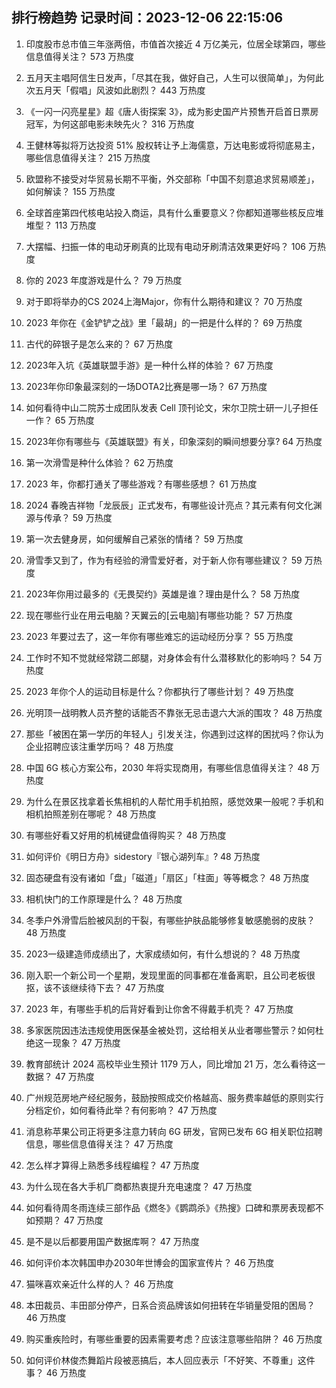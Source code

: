 
## 排行榜趋势 记录时间：2023-12-06 22:15:06
  
  1. 印度股市总市值三年涨两倍，市值首次接近 4 万亿美元，位居全球第四，哪些信息值得关注？ 573 万热度
    
  2. 五月天主唱阿信生日发声，「尽其在我，做好自己，人生可以很简单」，为何此次五月天「假唱」风波如此剧烈？ 443 万热度
    
  3. 《一闪一闪亮星星》超《唐人街探案 3》，成为影史国产片预售开启首日票房冠军，为何这部电影未映先火？ 316 万热度
    
  4. 王健林等拟将万达投资 51% 股权转让予上海儒意，万达电影或将彻底易主，哪些信息值得关注？ 215 万热度
    
  5. 欧盟称不接受对华贸易长期不平衡，外交部称「中国不刻意追求贸易顺差」，如何解读？ 155 万热度
    
  6. 全球首座第四代核电站投入商运，具有什么重要意义？你都知道哪些核反应堆堆型？ 113 万热度
    
  7. 大摆幅、扫振一体的电动牙刷真的比现有电动牙刷清洁效果更好吗？ 106 万热度
    
  8. 你的 2023 年度游戏是什么？ 79 万热度
    
  9. 对于即将举办的CS 2024上海Major，你有什么期待和建议？ 70 万热度
    
  10. 2023 年你在《金铲铲之战》里「最胡」的一把是什么样的？ 69 万热度
    
  11. 古代的碎银子是怎么来的？ 67 万热度
    
  12. 2023年入坑《英雄联盟手游》是一种什么样的体验？ 67 万热度
    
  13. 2023年你印象最深刻的一场DOTA2比赛是哪一场？ 67 万热度
    
  14. 如何看待中山二院苏士成团队发表 Cell 顶刊论文，宋尔卫院士研一儿子担任一作？ 65 万热度
    
  15. 2023年你有哪些与《英雄联盟》有关，印象深刻的瞬间想要分享? 64 万热度
    
  16. 第一次滑雪是种什么体验？ 62 万热度
    
  17. 2023 年，你都打通关了哪些游戏？有哪些感想？ 61 万热度
    
  18. 2024 春晚吉祥物「龙辰辰」正式发布，有哪些设计亮点？其元素有何文化渊源与传承？ 59 万热度
    
  19. 第一次去健身房，如何缓解自己紧张的情绪？ 59 万热度
    
  20. 滑雪季又到了，作为有经验的滑雪爱好者，对于新人你有哪些建议？ 59 万热度
    
  21. 2023年你用过最多的《无畏契约》英雄是谁？理由是什么？ 58 万热度
    
  22. 现在哪些行业在用云电脑？天翼云的[云电脑]有哪些功能？ 57 万热度
    
  23. 2023 年要过去了，这一年你有哪些难忘的运动经历分享？ 55 万热度
    
  24. 工作时不知不觉就经常跷二郎腿，对身体会有什么潜移默化的影响吗？ 54 万热度
    
  25. 2023 年你个人的运动目标是什么？你都执行了哪些计划？ 49 万热度
    
  26. 光明顶一战明教人员齐整的话能否不靠张无忌击退六大派的围攻？ 48 万热度
    
  27. 那些「被困在第一学历的年轻人」引发关注，你遇到过这样的困扰吗？你认为企业招聘应该注重学历吗？ 48 万热度
    
  28. 中国 6G 核心方案公布，2030 年将实现商用，有哪些信息值得关注？ 48 万热度
    
  29. 为什么在景区找拿着长焦相机的人帮忙用手机拍照，感觉效果一般呢？手机和相机拍照差别在哪呢？ 48 万热度
    
  30. 有哪些好看又好用的机械键盘值得购买？ 48 万热度
    
  31. 如何评价《明日方舟》sidestory『银心湖列车』? 48 万热度
    
  32. 固态硬盘有没有诸如「盘」「磁道」「扇区」「柱面」等等概念？ 48 万热度
    
  33. 相机快门的工作原理是什么？ 48 万热度
    
  34. 冬季户外滑雪后脸被风刮的干裂，有哪些护肤品能够修复敏感脆弱的皮肤？ 48 万热度
    
  35. 2023一级建造师成绩出了，大家成绩如何，有什么想说的？ 48 万热度
    
  36. 刚入职一个新公司一个星期，发现里面的同事都在准备离职，且公司老板很抠，该不该继续待下去？ 47 万热度
    
  37. 2023 年，有哪些手机的后背好看到让你舍不得戴手机壳？ 47 万热度
    
  38. 多家医院因违法违规使用医保基金被处罚，这给相关从业者哪些警示？如何杜绝这一现象？ 47 万热度
    
  39. 教育部统计 2024 高校毕业生预计 1179 万人，同比增加 21 万，怎么看待这一数据？ 47 万热度
    
  40. 广州规范房地产经纪服务，鼓励按照成交价格越高、服务费率越低的原则实行分档定价，如何看待此举？有何影响？ 47 万热度
    
  41. 消息称苹果公司正将更多注意力转向 6G 研发，官网已发布 6G 相关职位招聘信息，哪些信息值得关注？ 47 万热度
    
  42. 怎么样才算得上熟悉多线程编程？ 47 万热度
    
  43. 为什么现在各大手机厂商都热衷提升充电速度？ 47 万热度
    
  44. 如何看待周冬雨连续三部作品《燃冬》《鹦鹉杀》《热搜》口碑和票房表现都不如预期？ 47 万热度
    
  45. 是不是以后都要用国产数据库啊？ 47 万热度
    
  46. 如何评价本次韩国申办2030年世博会的国家宣传片？ 46 万热度
    
  47. 猫咪喜欢亲近什么样的人？ 46 万热度
    
  48. 本田裁员、丰田部分停产，日系合资品牌该如何扭转在华销量受阻的困局？ 46 万热度
    
  49. 购买重疾险时，有哪些重要的因素需要考虑？应该注意哪些陷阱？ 46 万热度
    
  50. 如何评价林俊杰舞蹈片段被恶搞后，本人回应表示「不好笑、不尊重」这件事？ 46 万热度
    